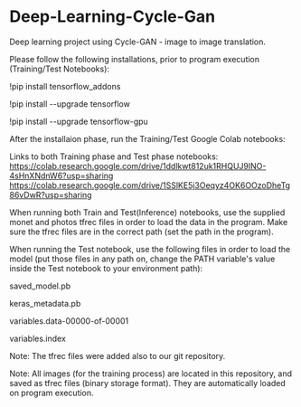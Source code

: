 # Deep-Learning-Cycle-Gan
Deep learning project using Cycle-GAN - image to image translation.

Please follow the following installations, prior to program execution (Training/Test Notebooks):

!pip install tensorflow_addons

!pip install --upgrade tensorflow

!pip install --upgrade tensorflow-gpu

After the installaion phase, run the Training/Test Google Colab notebooks:

Links to both Training phase and Test phase notebooks:
https://colab.research.google.com/drive/1ddlkwt812uk1RHQUJ9lNO-4sHnXNdnW6?usp=sharing
https://colab.research.google.com/drive/1SSlKE5j3Oeqyz4OK6OOzoDheTg86vDwR?usp=sharing

When running both Train and Test(Inference) notebooks, use the supplied monet and photos tfrec files in order to load the data in the program. Make sure the tfrec files are in the correct path (set the path in the program).

When running the Test notebook, use the following files in order to load the model (put those files in any path on, change the PATH variable's value inside the Test notebook to your environment path):

saved_model.pb

keras_metadata.pb

variables.data-00000-of-00001

variables.index

Note: The tfrec files were added also to our git repository.

Note: All images (for the training process) are located in this repository, and saved as tfrec files (binary storage format). They are automatically loaded on program execution.
